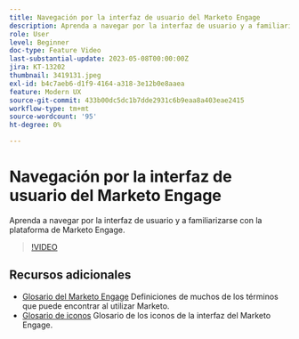 ```yaml
---
title: Navegación por la interfaz de usuario del Marketo Engage
description: Aprenda a navegar por la interfaz de usuario y a familiarizarse con la plataforma de Marketo Engage.
role: User
level: Beginner
doc-type: Feature Video
last-substantial-update: 2023-05-08T00:00:00Z
jira: KT-13202
thumbnail: 3419131.jpeg
exl-id: b4c7aeb6-d1f9-4164-a318-3e12b0e8aaea
feature: Modern UX
source-git-commit: 433b00dc5dc1b7dde2931c6b9eaa8a403eae2415
workflow-type: tm+mt
source-wordcount: '95'
ht-degree: 0%

---
```


# Navegación por la interfaz de usuario del Marketo Engage

Aprenda a navegar por la interfaz de usuario y a familiarizarse con la plataforma de Marketo Engage.

>[!VIDEO](https://video.tv.adobe.com/v/3419131/?learn=on)

## Recursos adicionales

* [Glosario del Marketo Engage](https://experienceleague.adobe.com/docs/marketo/using/getting-started-with-marketo/marketo-glossary.html?lang=en)
Definiciones de muchos de los términos que puede encontrar al utilizar Marketo.
* [Glosario de iconos](https://experienceleague.adobe.com/docs/marketo/using/product-docs/marketo-engage-modern-ux/icon-glossary.html?lang=en)
Glosario de los iconos de la interfaz del Marketo Engage.
